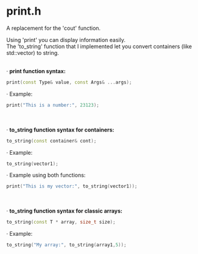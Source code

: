 # print.h

A replacement for the 'cout' function.  

Using 'print' you can display information easily.  
The 'to_string' function that I implemented let you convert containers (like std::vector) to string.
<br></br>

· **print function syntax:**  
```c++
print(const Type& value, const Args& ...args);
```

· Example:  
```c++
print("This is a number:", 23123);
```
<br></br>
· **to_string function syntax for containers:**  
```c++
to_string(const container& cont);
```

· Example:  
```c++
to_string(vector1);
```

· Example using both functions:  
```c++
print("This is my vector:", to_string(vector1));
```
<br></br>
· **to_string function syntax for classic arrays:**  
```c++
to_string(const T * array, size_t size);
```

· Example:  
```c++
to_string("My array:", to_string(array1,5));
```
